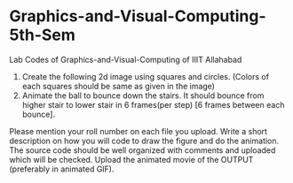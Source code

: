 # Graphics-and-Visual-Computing-5th-Sem
Lab Codes of Graphics-and-Visual-Computing of IIIT Allahabad
1. Create the following 2d image using squares and circles. (Colors of each squares
should be same as given in the image)
2. Animate the ball to bounce down the stairs. It should bounce from higher stair to
lower stair in 6 frames(per step) [6 frames between each bounce].

Please mention your roll number on each file you upload.
Write a short description on how you will code to draw the figure and do the
animation.
The source code should be well organized with comments and uploaded which
will be checked.
Upload the animated movie of the OUTPUT (preferably in animated GIF).
